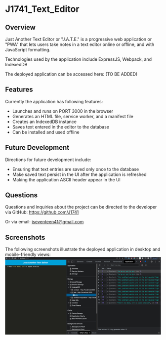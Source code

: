 # J1741_Text_Editor

## Overview

Just Another Text Editor or "J.A.T.E." is a progressive web application or "PWA" that lets users take notes in a text editor online or offline, and with JavaScript formatting.

Technologies used by the application include ExpressJS, Webpack, and IndexedDB

The deployed application can be accessed here:
(TO BE ADDED)

## Features

Currently the application has following features:

- Launches and runs on PORT 3000 in the browser
- Generates an HTML file, service worker, and a manifest file
- Creates an IndexedDB instance
- Saves text entered in the editor to the database
- Can be installed and used offline

## Future Development

Directions for future development include:

- Ensuring that text entries are saved only once to the database
- Make saved text persist in the UI after the application is refreshed
- Making the application ASCII header appear in the UI

## Questions

Questions and inquiries about the project can be directed to the developer via GitHub: https://github.com/J1741

Or via email: jseventeen41@gmail.com

## Screenshots

The following screenshots illustrate the deployed application in desktop and mobile-friendly views:
![Alt text](./screenshot.png?raw=true "Screenshot of application showing saved data in IndexedDB")
